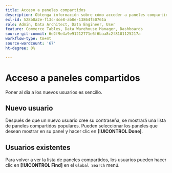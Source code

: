 ```yaml
---
title: Acceso a paneles compartidos
description: Obtenga información sobre cómo acceder a paneles compartidos.
exl-id: 528b8a2e-f13c-4ce8-ab8e-13864f50761a
role: Admin, Data Architect, Data Engineer, User
feature: Commerce Tables, Data Warehouse Manager, Dashboards
source-git-commit: 6e2f9e4a9e91212771e6f6baa8c2f8101125217a
workflow-type: tm+mt
source-wordcount: '67'
ht-degree: 0%

---
```


# Acceso a paneles compartidos

Poner al día a los nuevos usuarios es sencillo.

## Nuevo usuario

Después de que un nuevo usuario cree su contraseña, se mostrará una lista de paneles compartidos populares. Pueden seleccionar los paneles que desean mostrar en su panel y hacer clic en **[!UICONTROL Done]**.

## Usuarios existentes

Para volver a ver la lista de paneles compartidos, los usuarios pueden hacer clic en **[!UICONTROL Find]** en el `Global Search` menú.
